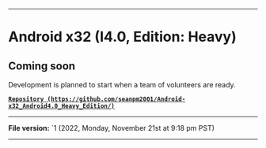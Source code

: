 
***

# Android x32 (I4.0, Edition: Heavy)

## Coming soon

Development is planned to start when a team of volunteers are ready.

**[`Repository (https://github.com/seanpm2001/Android-x32_Android4.0_Heavy_Edition/)`](https://github.com/seanpm2001/Android-x64_Android4.0_Heavy_Edition/)**

***

**File version:** `1 (2022, Monday, November 21st at 9:18 pm PST)

***
